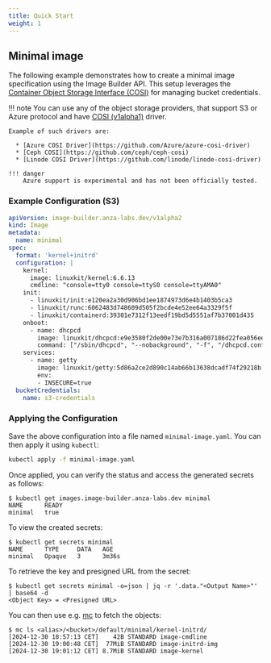 ```yaml
---
title: Quick Start
weight: 1
---
```


## Minimal image

The following example demonstrates how to create a minimal image specification using the Image Builder API. This setup leverages the [Container Object Storage Interface (COSI)][cosi] for managing bucket credentials.


!!! note
    You can use any of the object storage providers, that support S3 or Azure protocol and have [COSI (v1alpha1)][cosi] driver.

    Example of such drivers are:

      * [Azure COSI Driver](https://github.com/Azure/azure-cosi-driver)
      * [Ceph COSI](https://github.com/ceph/ceph-cosi)
      * [Linode COSI Driver](https://github.com/linode/linode-cosi-driver)

    !!! danger
        Azure support is experimental and has not been officially tested.

### Example Configuration (S3)

```yaml
apiVersion: image-builder.anza-labs.dev/v1alpha2
kind: Image
metadata:
  name: minimal
spec:
  format: 'kernel+initrd'
  configuration: |
    kernel:
      image: linuxkit/kernel:6.6.13
      cmdline: "console=tty0 console=ttyS0 console=ttyAMA0"
    init:
      - linuxkit/init:e120ea2a30d906bd1ee1874973d6e4b1403b5ca3
      - linuxkit/runc:6062483d748609d505f2bcde4e52ee64a3329f5f
      - linuxkit/containerd:39301e7312f13eedf19bd5d5551af7b37001d435
    onboot:
      - name: dhcpcd
        image: linuxkit/dhcpcd:e9e3580f2de00e73e7b316a007186d22fea056ee
        command: ["/sbin/dhcpcd", "--nobackground", "-f", "/dhcpcd.conf", "-1"]
    services:
      - name: getty
        image: linuxkit/getty:5d86a2ce2d890c14ab66b13638dcadf74f29218b
        env:
        - INSECURE=true
  bucketCredentials:
    name: s3-credentials
```

### Applying the Configuration

Save the above configuration into a file named `minimal-image.yaml`. You can then apply it using `kubectl`:

```sh
kubectl apply -f minimal-image.yaml
```

Once applied, you can verify the status and access the generated secrets as follows:

```
$ kubectl get images.image-builder.anza-labs.dev minimal
NAME      READY
minimal   true
```

To view the created secrets:

```
$ kubectl get secrets minimal
NAME      TYPE     DATA   AGE
minimal   Opaque   3      3m36s
```

To retrieve the key and presigned URL from the secret:

```
$ kubectl get secrets minimal -o=json | jq -r '.data."<Output Name>"' | base64 -d
<Object Key> = <Presigned URL>
```

You can then use e.g. [mc](https://min.io/docs/minio/linux/reference/minio-mc.html) to fetch the objects:

```
$ mc ls <alias>/<bucket>/default/minimal/kernel-initrd/
[2024-12-30 18:57:13 CET]    42B STANDARD image-cmdline
[2024-12-30 19:00:48 CET]  77MiB STANDARD image-initrd-img
[2024-12-30 19:01:12 CET] 8.7MiB STANDARD image-kernel
```

[cosi]: https://github.com/kubernetes-sigs/container-object-storage-interface

